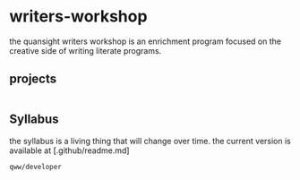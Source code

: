 # writers-workshop

the quansight writers workshop is an enrichment program focused on the creative side of writing literate programs.

## projects

```{toctree}

```

## Syllabus

the syllabus is a living thing that will change over time. the current version is available at [.github/readme.md]


```{toctree}
qww/developer
```